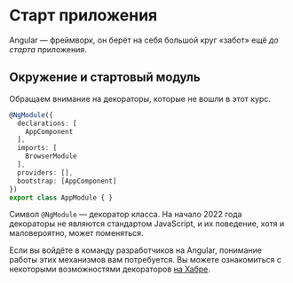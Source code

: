# Старт приложения

Angular — фреймворк, он берёт на себя большой круг «забот» ещё _до старта_ приложения.

## Окружение и стартовый модуль

Обращаем внимание на декораторы, которые не вошли в этот курс.

```ts
@NgModule({
  declarations: [
    AppComponent
  ],
  imports: [
    BrowserModule
  ],
  providers: [],
  bootstrap: [AppComponent]
})
export class AppModule { }
```

Символ `@NgModule` — декоратор класса. На начало 2022 года декораторы не являются стандартом JavaScript, и их поведение, хотя и маловероятно, может поменяться.

Если вы войдёте в команду разработчиков на Angular, понимание работы этих механизмов вам потребуется. Вы можете ознакомиться с некоторыми возможностями декораторов [на Хабре](https://habr.com/ru/post/494668/).
